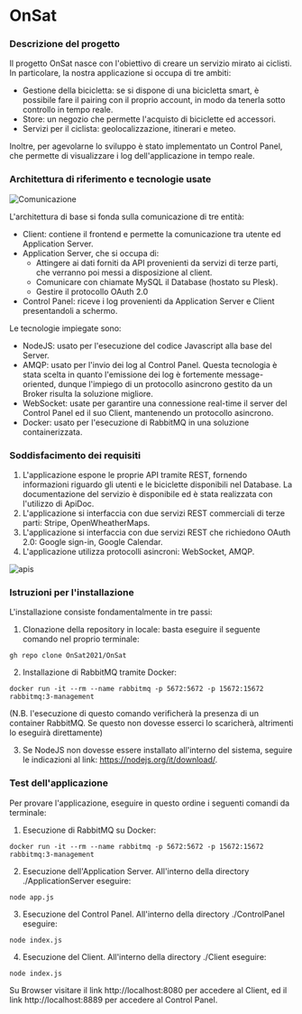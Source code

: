 # OnSat

### Descrizione del progetto
Il progetto OnSat nasce con l'obiettivo di creare un servizio mirato ai ciclisti. In particolare, la nostra applicazione si occupa di tre ambiti:
* Gestione della bicicletta: se si dispone di una bicicletta smart, è possibile fare il pairing con il proprio account, in modo da tenerla sotto controllo in tempo reale.
* Store: un negozio che permette l'acquisto di biciclette ed accessori.
* Servizi per il ciclista: geolocalizzazione, itinerari e meteo.

Inoltre, per agevolarne lo sviluppo è stato implementato un Control Panel, che permette di visualizzare i log dell'applicazione in tempo reale.

### Architettura di riferimento e tecnologie usate

![Comunicazione](https://user-images.githubusercontent.com/12523738/125704389-aebb2e84-0234-48cf-ba94-8ee50a2a8b80.png)

L'architettura di base si fonda sulla comunicazione di tre entità:
* Client: contiene il frontend e permette la comunicazione tra utente ed Application Server.
* Application Server, che si occupa di:
  * Attingere ai dati forniti da API provenienti da servizi di terze parti, che verranno poi messi a disposizione al client.
  * Comunicare con chiamate MySQL il Database (hostato su Plesk).
  * Gestire il protocollo OAuth 2.0
* Control Panel: riceve i log provenienti da Application Server e Client presentandoli a schermo. 


 
Le tecnologie impiegate sono:
* NodeJS: usato per l'esecuzione del codice Javascript alla base del Server.
* AMQP: usato per l'invio dei log al Control Panel. Questa tecnologia è stata scelta in quanto l'emissione dei log è fortemente message-oriented, dunque l'impiego di un protocollo asincrono gestito da un Broker risulta la soluzione migliore.
* WebSocket: usate per garantire una connessione real-time il server del Control Panel ed il suo Client, mantenendo un protocollo asincrono.
* Docker: usato per l'esecuzione di RabbitMQ in una soluzione containerizzata.

### Soddisfacimento dei requisiti
1. L'applicazione espone le proprie API tramite REST, fornendo informazioni riguardo gli utenti e le biciclette disponibili nel Database. La documentazione del servizio è disponibile ed è stata realizzata con l'utilizzo di ApiDoc.
2. L'applicazione si interfaccia con due servizi REST commerciali di terze parti: Stripe, OpenWheatherMaps.
3. L'applicazione si interfaccia con due servizi REST che richiedono OAuth 2.0: Google sign-in, Google Calendar.
4. L'applicazione utilizza protocolli asincroni: WebSocket, AMQP.

![apis](https://user-images.githubusercontent.com/12523738/125705117-76e444b7-5b2a-4c16-8b7e-9744d11475ac.png)

### Istruzioni per l'installazione
L'installazione consiste fondamentalmente in tre passi:
1. Clonazione della repository in locale: basta eseguire il seguente comando nel proprio terminale:
``` 
gh repo clone OnSat2021/OnSat
``` 
2. Installazione di RabbitMQ tramite Docker:
``` 
docker run -it --rm --name rabbitmq -p 5672:5672 -p 15672:15672 rabbitmq:3-management
``` 
(N.B. l'esecuzione di questo comando verificherà la presenza di un container RabbitMQ. Se questo non dovesse esserci lo scaricherà, altrimenti lo eseguirà direttamente)

3. Se NodeJS non dovesse essere installato all'interno del sistema, seguire le indicazioni al link: https://nodejs.org/it/download/.

### Test dell'applicazione
Per provare l'applicazione, eseguire in questo ordine i seguenti comandi da terminale:
1. Esecuzione di RabbitMQ su Docker:
``` 
docker run -it --rm --name rabbitmq -p 5672:5672 -p 15672:15672 rabbitmq:3-management
``` 
2. Esecuzione dell'Application Server. All'interno della directory ./ApplicationServer eseguire:
``` 
node app.js
``` 
3. Esecuzione del Control Panel. All'interno della directory ./ControlPanel eseguire:
```
node index.js
``` 
4. Esecuzione del Client. All'interno della directory ./Client eseguire:
``` 
node index.js
``` 
Su Browser visitare il link http://localhost:8080 per accedere al Client, ed il link http://localhost:8889 per accedere al Control Panel.
